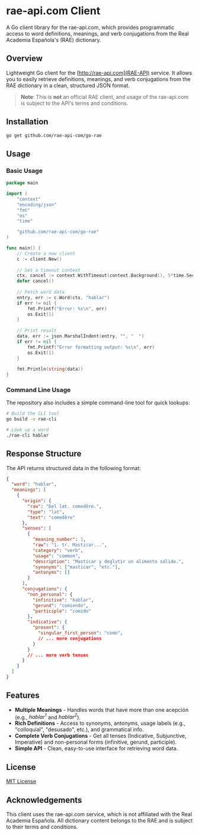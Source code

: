 # rae-api.com Client

A Go client library for the rae-api.com, which provides programmatic access to word definitions, meanings, and verb conjugations from the Real Academia Española's (RAE) dictionary.

## Overview

Lightweight Go client for the [http://rae-api.com](RAE-API) service. It allows you to easily retrieve definitions, meanings, and verb conjugations from the RAE dictionary in a clean, structured JSON format.

> **Note**: This is **not** an official RAE client, and usage of the rae-api.com is subject to the API's terms and conditions.

## Installation

```bash
go get github.com/rae-api-com/go-rae
```

## Usage

### Basic Usage

```go
package main

import (
	"context"
	"encoding/json"
	"fmt"
	"os"
	"time"

	"github.com/rae-api-com/go-rae"
)

func main() {
	// Create a new client
	c := client.New()
	
	// Set a timeout context
	ctx, cancel := context.WithTimeout(context.Background(), 5*time.Second)
	defer cancel()
	
	// Fetch word data
	entry, err := c.Word(ctx, "hablar")
	if err != nil {
		fmt.Printf("Error: %s\n", err)
		os.Exit(1)
	}
	
	// Print result
	data, err := json.MarshalIndent(entry, "", "  ")
	if err != nil {
		fmt.Printf("Error formatting output: %s\n", err)
		os.Exit(1)
	}
	
	fmt.Println(string(data))
}
```

### Command Line Usage

The repository also includes a simple command-line tool for quick lookups:

```bash
# Build the CLI tool
go build -o rae-cli

# Look up a word
./rae-cli hablar
```

## Response Structure

The API returns structured data in the following format:

```json
{
  "word": "hablar",
  "meanings": [
    {
      "origin": {
        "raw": "Del lat. comedĕre.",
        "type": "lat",
        "text": "comedĕre"
      },
      "senses": [
        {
          "meaning_number": 1,
          "raw": "1. tr. Masticar...",
          "category": "verb",
          "usage": "common",
          "description": "Masticar y deglutir un alimento sólido.",
          "synonyms": ["masticar", "etc."],
          "antonyms": []
        }
      ],
      "conjugations": {
        "non_personal": {
          "infinitive": "hablar",
          "gerund": "comiendo",
          "participle": "comido"
        },
        "indicative": {
          "present": {
            "singular_first_person": "como",
            // ... more conjugations
          }
        }
        // ... more verb tenses
      }
    }
  ]
}
```

## Features

- **Multiple Meanings** - Handles words that have more than one acepción (e.g., *hablar<sup>1</sup>* and *hablar<sup>2</sup>*).
- **Rich Definitions** - Access to synonyms, antonyms, usage labels (e.g., "colloquial", "desusado", etc.), and grammatical info.
- **Complete Verb Conjugations** - Get all tenses (Indicative, Subjunctive, Imperative) and non-personal forms (infinitive, gerund, participle).
- **Simple API** - Clean, easy-to-use interface for retrieving word data.

## License

[MIT License](LICENSE)

## Acknowledgements

This client uses the rae-api.com service, which is not affiliated with the Real Academia Española. All dictionary content belongs to the RAE and is subject to their terms and conditions.